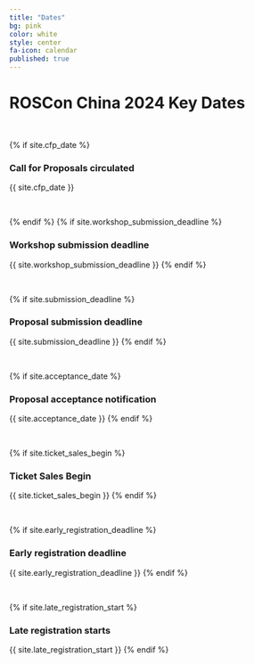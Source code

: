 ```yaml
---
title: "Dates"
bg: pink
color: white
style: center
fa-icon: calendar
published: true
---
```


# ROSCon China 2024 Key Dates


<br>

{% if site.cfp_date %}
### Call for Proposals circulated
{{ site.cfp_date }}

<br>

{% endif %}
{% if site.workshop_submission_deadline %}
### Workshop submission deadline
{{ site.workshop_submission_deadline }}
{% endif %}

<br>


{% if site.submission_deadline %}
### Proposal submission deadline
{{ site.submission_deadline }}
{% endif %}

<br>

{% if site.acceptance_date %}
### Proposal acceptance notification
{{ site.acceptance_date }}
{% endif %}

<br>

{% if site.ticket_sales_begin %}
### Ticket Sales Begin
{{ site.ticket_sales_begin }}
{% endif %}

<br>

{% if site.early_registration_deadline %}
### Early registration deadline
{{ site.early_registration_deadline }}
{% endif %}

<br>

{% if site.late_registration_start %}
### Late registration starts
{{ site.late_registration_start }}
{% endif %}

<br>

